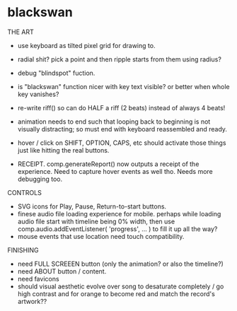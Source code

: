 # blackswan




THE ART

- use keyboard as tilted pixel grid for drawing to.

- radial shit? pick a point and then ripple starts from them using radius?

- debug "blindspot" fuction.

- is "blackswan" function nicer with key text visible? or better when whole key vanishes?

- re-write riff() so can do HALF a riff (2 beats) instead of always 4 beats!

- animation needs to end such that looping back to beginning is not visually distracting; so must end with keyboard reassembled and ready.

- hover / click on SHIFT, OPTION, CAPS, etc should activate those things just like hitting the real buttons.

- RECEIPT. comp.generateReport() now outputs a receipt of the experience. Need to capture hover events as well tho. Needs more debugging too. 




CONTROLS

- SVG icons for Play, Pause, Return-to-start buttons.
- finese audio file loading experience for mobile. perhaps while loading audio file start with timeline being 0% width, then use comp.audio.addEventListener( 'progress', ... ) to fill it up all the way?
- mouse events that use location need touch compatibility.


FINISHING

- need FULL SCREEEN button (only the animation? or also the timeline?)
- need ABOUT button / content.
- need favicons
- should visual aesthetic evolve over song to desaturate completely / go high contrast and for orange to become red and match the record's artwork??







